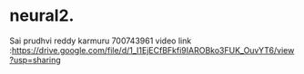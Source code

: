 # neural2.
Sai prudhvi reddy karmuru
700743961
video link :https://drive.google.com/file/d/1_I1EjECfBFkfi9IAROBko3FUK_OuvYT6/view?usp=sharing
